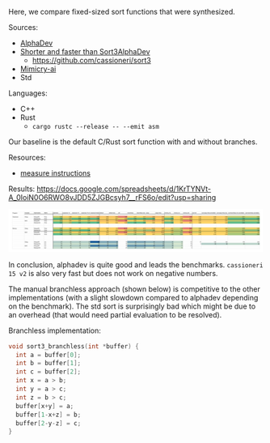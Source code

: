 Here, we compare fixed-sized sort functions that were synthesized.

Sources:
- [AlphaDev](https://github.com/google-deepmind/alphadev)
- [Shorter and faster than Sort3AlphaDev](https://export.arxiv.org/pdf/2307.14503v1)
    - https://github.com/cassioneri/sort3
- [Mimicry-ai](https://github.com/mimicry-ai/sort)
- Std

Languages:
- C++
- Rust
    - `cargo rustc --release -- --emit asm`

Our baseline is the default C/Rust sort function with and without branches.

Resources:
- [measure instructions](https://stackoverflow.com/questions/13313510/quick-way-to-count-number-of-instructions-executed-in-a-c-program)


Results: https://docs.google.com/spreadsheets/d/1KrTYNVt-A_0IoiN0O6RWO8vJDD5ZJGBcsyh7__rFS6o/edit?usp=sharing

![](result.png)

In conclusion, alphadev is quite good and leads the benchmarks.
`cassioneri 15 v2` is also very fast but does not work on negative numbers.

The manual branchless approach (shown below) is competitive to the other implementations (with a slight slowdown compared to alphadev depending on the benchmark).
The std sort is surprisingly bad which might be due to an overhead (that would need partial evaluation to be resolved).

Branchless implementation:
```C
void sort3_branchless(int *buffer) {
  int a = buffer[0];
  int b = buffer[1];
  int c = buffer[2];
  int x = a > b;
  int y = a > c;
  int z = b > c;
  buffer[x+y] = a;
  buffer[1-x+z] = b;
  buffer[2-y-z] = c;
}
```